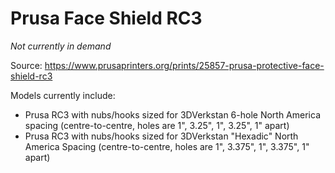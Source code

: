 # Prusa Face Shield RC3

*Not currently in demand*

Source: https://www.prusaprinters.org/prints/25857-prusa-protective-face-shield-rc3

Models currently include:
- Prusa RC3 with nubs/hooks sized for 3DVerkstan 6-hole North America spacing (centre-to-centre, holes are 1", 3.25", 1", 3.25", 1" apart)
- Prusa RC3 with nubs/hooks sized for 3DVerkstan "Hexadic" North America Spacing (centre-to-centre, holes are 1", 3.375", 1", 3.375", 1" apart)
